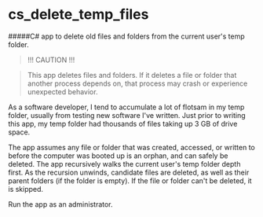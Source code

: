 # cs_delete_temp_files

#####C# app to delete old files and folders from the current user's temp folder.  

>!!! CAUTION !!!

>This app deletes files and folders.  If it deletes a file or folder that another process depends on, that process may crash or experience unexpected behavior.

As a software developer, I tend to accumulate a lot of flotsam in my temp folder, usually from testing new software I've written.  Just prior to writing this app, my temp folder had thousands of files taking up 3 GB of drive space.

The app assumes any file or folder that was created, accessed, or written to before the computer was booted up is an orphan, and can safely be deleted.  The app recursively walks the current user's temp folder depth first.  As the recursion unwinds, candidate files are deleted, as well as their parent folders (if the folder is empty).  If the file or folder can't be deleted, it is skipped.

Run the app as an administrator.


